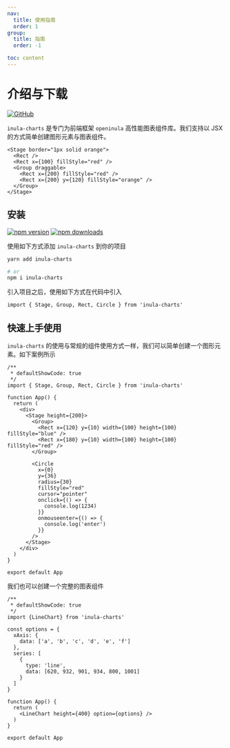 ```yaml
---
nav: 
  title: 使用指南
  order: 1
group:
  title: 指南
  order: -1

toc: content
---
```


# 介绍与下载

[![GitHub](https://img.shields.io/github/license/awmleer/reto.svg?logo=github)](https://github.com/awmleer/reto) 

`inula-charts` 是专门为前端框架 `openinula` 高性能图表组件库。我们支持以 JSX 的方式简单创建图形元素与图表组件。

```tsx | pure
<Stage border="1px solid orange">
  <Rect />
  <Rect x={100} fillStyle="red" />
  <Group draggable>
    <Rect x={200} fillStyle="red" />
    <Rect x={200} y={120} fillStyle="orange" />
  </Group>
</Stage>
```

## 安装 

[![npm version](https://img.shields.io/npm/v/inula-charts.svg?logo=npm)](https://www.npmjs.com/package/inula-charts)  [![npm downloads](https://img.shields.io/npm/dw/inula-charts.svg?logo=npm)](https://www.npmjs.com/package/inula-charts)

使用如下方式添加 `inula-charts` 到你的项目

```bash
yarn add inula-charts

# or
npm i inula-charts
```

引入项目之后，使用如下方式在代码中引入

```tsx | pure
import { Stage, Group, Rect, Circle } from 'inula-charts'
```


## 快速上手使用

`inula-charts` 的使用与常规的组件使用方式一样，我们可以简单创建一个图形元素。如下案例所示

```tsx
/**
 * defaultShowCode: true
 */
import { Stage, Group, Rect, Circle } from 'inula-charts'

function App() {
  return (
    <div>
      <Stage height={200}>
        <Group>
          <Rect x={120} y={10} width={100} height={100} fillStyle="blue" />
          <Rect x={180} y={10} width={100} height={100} fillStyle="red" />
        </Group>

        <Circle
          x={0}
          y={36}
          radius={30}
          fillStyle="red"
          cursor="pointer"
          onclick={() => {
            console.log(1234)
          }}
          onmouseenter={() => {
            console.log('enter')
          }}
        />
      </Stage>
    </div>
  )
}

export default App
```

我们也可以创建一个完整的图表组件

```tsx
/**
 * defaultShowCode: true
 */
import {LineChart} from 'inula-charts'

const options = {
  xAxis: {
    data: ['a', 'b', 'c', 'd', 'e', 'f']
  },
  series: [
    {
      type: 'line',
      data: [620, 932, 901, 934, 800, 1001]
    }
  ]
}

function App() {
  return (
    <LineChart height={400} option={options} />
  )
}

export default App
```
